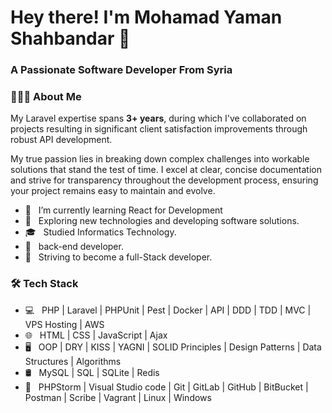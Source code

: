 <h1> Hey there! I'm Mohamad Yaman Shahbandar 👋 </h1>
<h3> A Passionate Software Developer From Syria </h3>
<h3> 👨🏻‍💻 About Me </h3>

<p>My Laravel expertise spans <strong>3+ years</strong>, during which I've collaborated on projects resulting in significant client satisfaction improvements through robust API development.</p>

<p>My true passion lies in breaking down complex challenges into workable solutions that stand the test of time. I excel at clear, concise documentation and strive for transparency throughout the development process, ensuring your project remains easy to maintain and evolve.</p>

- 🔭 &nbsp; I’m currently learning React for Development
- 🤔 &nbsp; Exploring new technologies and developing software solutions.
- 🎓 &nbsp; Studied Informatics Technology.
- 💼 &nbsp; back-end developer.
- 🌱 &nbsp; Striving to become a full-Stack developer.

<h3>🛠 Tech Stack</h3>

- 💻 &nbsp; PHP | Laravel | PHPUnit | Pest | Docker | API | DDD | TDD | MVC | VPS Hosting | AWS
- 🌐 &nbsp; HTML | CSS | JavaScript | Ajax 
- 🖥 &nbsp;  OOP | DRY | KISS | YAGNI | SOLID Principles | Design Patterns | Data Structures | Algorithms 
- 🛢 &nbsp;  MySQL | SQL | SQLite | Redis
- 🔧 &nbsp; PHPStorm | Visual Studio code | Git | GitLab | GitHub | BitBucket | Postman | Scribe | Vagrant | Linux | Windows
